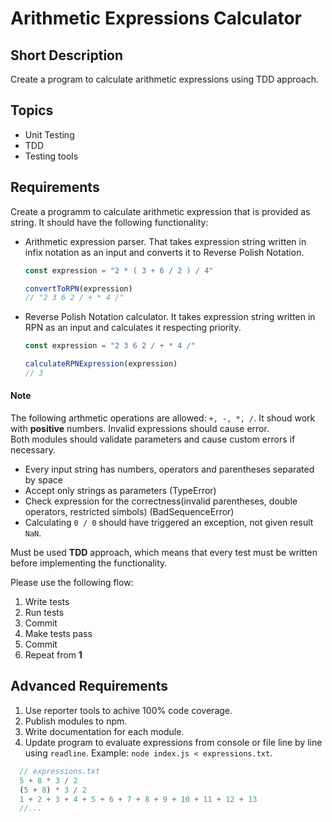 # Arithmetic Expressions Calculator

## Short Description

Create a program to calculate arithmetic expressions using TDD approach.

## Topics

- Unit Testing
- TDD
- Testing tools

## Requirements

Create a programm to calculate arithmetic expression that is provided as string. It should have the following functionality:

-   Arithmetic expression parser. That takes expression string written in infix notation as an input and converts it to Reverse Polish Notation.
    ```javascript
    const expression = "2 * ( 3 + 6 / 2 ) / 4"

    convertToRPN(expression)
    // "2 3 6 2 / + * 4 /"
    ```
-   Reverse Polish Notation calculator. It takes expression string written in RPN as an input and calculates it respecting priority.
    ```javascript
    const expression = "2 3 6 2 / + * 4 /"

    calculateRPNExpression(expression)
    // 3
    ```

#### Note

The following arthmetic operations are allowed: `+, -, *, /`. It shoud work with **positive** numbers. Invalid expressions should cause error.  
Both modules should validate parameters and cause custom errors if necessary.  

-   Every input string has numbers, operators and parentheses separated by space ` `
-   Accept only strings as parameters (TypeError)
-   Check expression for the correctness(invalid parentheses, double operators, restricted simbols) (BadSequenceError)
-   Calculating `0 / 0` should have triggered an exception, not given result `NaN`.

Must be used **TDD** approach, which means that every test must be written before implementing the functionality. 

Please use the following flow:
1. Write tests
2. Run tests
3. Commit
4. Make tests pass
5. Commit
6. Repeat from **1**

## Advanced Requirements

1. Use reporter tools to achive 100% code coverage.
2. Publish modules to npm.
3. Write documentation for each module.
4. Update program to evaluate expressions from console or file line by line using `readline`. Example: `node index.js < expressions.txt`. 
  ```javascript
    // expressions.txt
    5 + 8 * 3 / 2
    (5 + 8) * 3 / 2
    1 + 2 + 3 + 4 + 5 + 6 + 7 + 8 + 9 + 10 + 11 + 12 + 13
    //...
  ```
